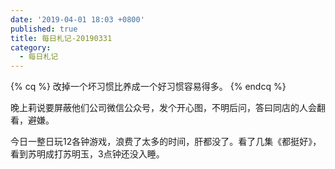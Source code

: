 ```yaml
---
date: '2019-04-01 18:03 +0800'
published: true
title: 每日札记-20190331
category:
  - 每日札记
---
```

{% cq %} 改掉一个坏习惯比养成一个好习惯容易得多。 {% endcq %}

晚上莉说要屏蔽他们公司微信公众号，发个开心图，不明后问，答曰同店的人会翻看，避嫌。

今日一整日玩12各钟游戏，浪费了太多的时间，肝都没了。看了几集《都挺好》，看到苏明成打苏明玉，3点钟还没入睡。
